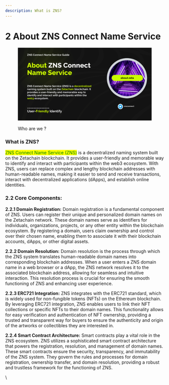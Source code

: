 ```yaml
---
description: What is ZNS?
---
```


# 2 About ZNS Connect Name Service

<figure><img src=".gitbook/assets/Group 554.png" alt=""><figcaption><p>Who are we ?</p></figcaption></figure>

### What is ZNS?

<mark style="color:green;">ZNS Connect Name Service (ZNS)</mark> is a decentralized naming system built on the Zetachain blockchain. It provides a user-friendly and memorable way to identify and interact with participants within the web3 ecosystem. With ZNS, users can replace complex and lengthy blockchain addresses with human-readable names, making it easier to send and receive transactions, interact with decentralized applications (dApps), and establish online identities.

### 2.2 Core Components:

**2.2.1 Domain Registration:** Domain registration is a fundamental component of ZNS. Users can register their unique and personalized domain names on the Zetachain network. These domain names serve as identifiers for individuals, organizations, projects, or any other entity within the blockchain ecosystem. By registering a domain, users claim ownership and control over their chosen name, enabling them to associate it with their blockchain accounts, dApps, or other digital assets.

**2.2.2 Domain Resolution:** Domain resolution is the process through which the ZNS system translates human-readable domain names into corresponding blockchain addresses. When a user enters a ZNS domain name in a web browser or a dApp, the ZNS network resolves it to the associated blockchain address, allowing for seamless and intuitive interaction. This resolution process is crucial for ensuring the smooth functioning of ZNS and enhancing user experience.

**2.2.3 ERC721 Integration:** ZNS integrates with the ERC721 standard, which is widely used for non-fungible tokens (NFTs) on the Ethereum blockchain. By leveraging ERC721 integration, ZNS enables users to link their NFT collections or specific NFTs to their domain names. This functionality allows for easy verification and authentication of NFT ownership, providing a trusted and transparent way for buyers to ensure the authenticity and origin of the artworks or collectibles they are interested in.

**2.2.4 Smart Contract Architecture:** Smart contracts play a vital role in the ZNS ecosystem. ZNS utilizes a sophisticated smart contract architecture that powers the registration, resolution, and management of domain names. These smart contracts ensure the security, transparency, and immutability of the ZNS system. They govern the rules and processes for domain registration, ownership transfer, and domain resolution, providing a robust and trustless framework for the functioning of ZNS.

\
